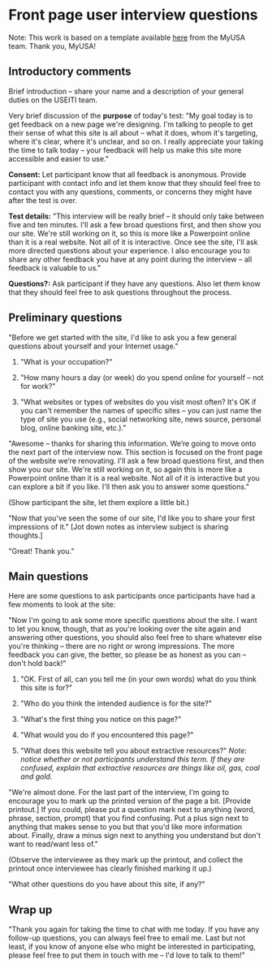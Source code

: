 # Front page user interview questions 

Note: This work is based on a template available [here](https://myusa.hackpad.com/Template-Onsite-User-Interview-Questions-y08pqBL0EvA) from the MyUSA team. Thank you, MyUSA!


## Introductory comments

Brief introduction – share your name and a description of your general duties on the USEITI team.

Very brief discussion of the **purpose** of today's test:  "My goal today is to get feedback on a new page we're designing. I'm talking to people to get their sense of what this site is all about – what it does, whom it's targeting, where it's clear, where it's unclear, and so on. I really appreciate your taking the time to talk today – your feedback will help us make this site more accessible and easier to use."

**Consent:** Let participant know that all feedback is anonymous. Provide participant with contact info and let them know that they should feel free to contact you with any questions, comments, or concerns they might have after the test is over. 

**Test details:** "This interview will be really brief – it should only take between five and ten minutes. I'll ask a few broad questions first, and then show you our site. We're still working on it, so this is more like a Powerpoint online than it is a real website. Not all of it is interactive. Once see the site, I'll ask more directed questions about your experience. I also encourage you to share any other feedback you have at any point during the interview – all feedback is valuable to us."

**Questions?:** Ask participant if they have any questions. Also let them know that they should feel free to ask questions throughout the process.


## Preliminary questions

"Before we get started with the site, I'd like to ask you a few general questions about yourself and your Internet usage."

1. "What is your occupation?"

2. "How many hours a day (or week) do you spend online for yourself – not for work?"

3. "What websites or types of websites do you visit most often? It's OK if you can't remember the names of specific sites – you can just name the type of site you use (e.g., social networking site, news source, personal blog, online banking site, etc.)."


"Awesome – thanks for sharing this information. We’re going to move onto the next part of the interview now. This section is focused on the front page of the website we’re renovating. I'll ask a few broad questions first, and then show you our site. We're still working on it, so again this is more like a Powerpoint online than it is a real website. Not all of it is interactive but you can explore a bit if you like. I'll then ask you to answer some questions."

(Show participant the site, let them explore a little bit.)

"Now that you've seen the some of our site, I'd like you to share your first impressions of it." 
[Jot down notes as interview subject is sharing thoughts.]


"Great! Thank you."


## Main questions

Here are some questions to ask participants once participants have had a few moments to look at the site:

"Now I'm going to ask some more specific questions about the site. I want to let you know, though, that as you're looking over the site again and answering other questions, you should also feel free to share whatever else you're thinking – there are no right or wrong impressions. The more feedback you can give, the better, so please be as honest as you can – don't hold back!"


1. "OK. First of all, can you tell me (in your own words) what do you think this site is for?" 

2. "Who do you think the intended audience is for the site?"

3. "What's the first thing you notice on this page?"

4. "What would you do if you encountered this page?"

5. "What does this website tell you about extractive resources?" _Note: notice whether or not participants understand this term. If they are confused, explain that extractive resources are things like oil, gas, coal and gold._


"We're almost done. For the last part of the interview, I'm going to encourage you to mark up the printed version of the page a bit. [Provide printout.] If you could, please put a question mark next to anything (word, phrase, section, prompt) that you find confusing. Put a plus sign next to anything that makes sense to you but that you'd like more information about. Finally, draw a minus sign next to anything you understand but don't want to read/want less of."

(Observe the interviewee as they mark up the printout, and collect the printout once interviewee has clearly finished marking it up.)

"What other questions do you have about this site, if any?"


## Wrap up

"Thank you again for taking the time to chat with me today. If you have any follow-up questions, you can always feel free to email me. Last but not least, if you know of anyone else who might be interested in participating, please feel free to put them in touch with me – I'd love to talk to them!"

